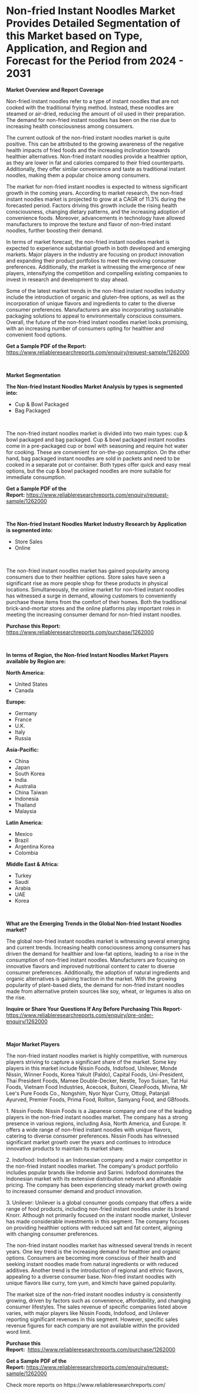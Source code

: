 <p><h1>Non-fried Instant Noodles Market Provides Detailed Segmentation of this Market based on Type, Application, and Region and Forecast for the Period from 2024 - 2031</h1></p><p><strong>Market Overview and Report Coverage</strong></p>
<p><p>Non-fried instant noodles refer to a type of instant noodles that are not cooked with the traditional frying method. Instead, these noodles are steamed or air-dried, reducing the amount of oil used in their preparation. The demand for non-fried instant noodles has been on the rise due to increasing health consciousness among consumers.</p><p>The current outlook of the non-fried instant noodles market is quite positive. This can be attributed to the growing awareness of the negative health impacts of fried foods and the increasing inclination towards healthier alternatives. Non-fried instant noodles provide a healthier option, as they are lower in fat and calories compared to their fried counterparts. Additionally, they offer similar convenience and taste as traditional instant noodles, making them a popular choice among consumers.</p><p>The market for non-fried instant noodles is expected to witness significant growth in the coming years. According to market research, the non-fried instant noodles market is projected to grow at a CAGR of 11.3% during the forecasted period. Factors driving this growth include the rising health consciousness, changing dietary patterns, and the increasing adoption of convenience foods. Moreover, advancements in technology have allowed manufacturers to improve the texture and flavor of non-fried instant noodles, further boosting their demand.</p><p>In terms of market forecast, the non-fried instant noodles market is expected to experience substantial growth in both developed and emerging markets. Major players in the industry are focusing on product innovation and expanding their product portfolios to meet the evolving consumer preferences. Additionally, the market is witnessing the emergence of new players, intensifying the competition and compelling existing companies to invest in research and development to stay ahead.</p><p>Some of the latest market trends in the non-fried instant noodles industry include the introduction of organic and gluten-free options, as well as the incorporation of unique flavors and ingredients to cater to the diverse consumer preferences. Manufacturers are also incorporating sustainable packaging solutions to appeal to environmentally conscious consumers. Overall, the future of the non-fried instant noodles market looks promising, with an increasing number of consumers opting for healthier and convenient food options.</p></p>
<p><strong>Get a Sample PDF of the Report:</strong> <a href="https://www.reliableresearchreports.com/enquiry/request-sample/1262000">https://www.reliableresearchreports.com/enquiry/request-sample/1262000</a></p>
<p>&nbsp;</p>
<p><strong>Market Segmentation</strong></p>
<p><strong>The Non-fried Instant Noodles Market Analysis by types is segmented into:</strong></p>
<p><ul><li>Cup & Bowl Packaged</li><li>Bag Packaged</li></ul></p>
<p>&nbsp;</p>
<p><p>The non-fried instant noodles market is divided into two main types: cup & bowl packaged and bag packaged. Cup & bowl packaged instant noodles come in a pre-packaged cup or bowl with seasoning and require hot water for cooking. These are convenient for on-the-go consumption. On the other hand, bag packaged instant noodles are sold in packets and need to be cooked in a separate pot or container. Both types offer quick and easy meal options, but the cup & bowl packaged noodles are more suitable for immediate consumption.</p></p>
<p><strong>Get a Sample PDF of the Report:</strong>&nbsp;<a href="https://www.reliableresearchreports.com/enquiry/request-sample/1262000">https://www.reliableresearchreports.com/enquiry/request-sample/1262000</a></p>
<p>&nbsp;</p>
<p><strong>The Non-fried Instant Noodles Market Industry Research by Application is segmented into:</strong></p>
<p><ul><li>Store Sales</li><li>Online</li></ul></p>
<p>&nbsp;</p>
<p><p>The non-fried instant noodles market has gained popularity among consumers due to their healthier options. Store sales have seen a significant rise as more people shop for these products in physical locations. Simultaneously, the online market for non-fried instant noodles has witnessed a surge in demand, allowing customers to conveniently purchase these items from the comfort of their homes. Both the traditional brick-and-mortar stores and the online platforms play important roles in meeting the increasing consumer demand for non-fried instant noodles.</p></p>
<p><strong>Purchase this Report:</strong>&nbsp; <a href="https://www.reliableresearchreports.com/purchase/1262000">https://www.reliableresearchreports.com/purchase/1262000</a></p>
<p>&nbsp;</p>
<p><strong>In terms of Region, the Non-fried Instant Noodles Market Players available by Region are:</strong></p>
<p>
    <p> <strong> North America: </strong>
        <ul>
            <li>United States</li>
            <li>Canada</li>
        </ul>
        </p> 
    <p> <strong> Europe: </strong>
        <ul>
            <li>Germany</li>
            <li>France</li>
            <li>U.K.</li>
            <li>Italy</li>
            <li>Russia</li>
        </ul>
        </p> 
    <p> <strong> Asia-Pacific: </strong>
        <ul>
            <li>China</li>
            <li>Japan</li>
            <li>South Korea</li>
            <li>India</li>
            <li>Australia</li>
            <li>China Taiwan</li>
            <li>Indonesia</li>
            <li>Thailand</li>
            <li>Malaysia</li>
        </ul>
        </p> 
    <p> <strong> Latin America: </strong>
        <ul>
            <li>Mexico</li>
            <li>Brazil</li>
            <li>Argentina Korea</li>
            <li>Colombia</li>
        </ul>
        </p> 
    <p> <strong> Middle East & Africa: </strong>
        <ul>
            <li>Turkey</li>
            <li>Saudi</li>
            <li>Arabia</li>
            <li>UAE</li>
            <li>Korea</li>
        </ul>
    </p>
    </p>
<p>&nbsp;</p>
<p><strong>What are the Emerging Trends in the Global Non-fried Instant Noodles market?</strong></p>
<p><p>The global non-fried instant noodles market is witnessing several emerging and current trends. Increasing health consciousness among consumers has driven the demand for healthier and low-fat options, leading to a rise in the consumption of non-fried instant noodles. Manufacturers are focusing on innovative flavors and improved nutritional content to cater to diverse consumer preferences. Additionally, the adoption of natural ingredients and organic alternatives is gaining traction in the market. With the growing popularity of plant-based diets, the demand for non-fried instant noodles made from alternative protein sources like soy, wheat, or legumes is also on the rise.</p></p>
<p><strong>Inquire or Share Your Questions If Any Before Purchasing This Report</strong>- <a href="https://www.reliableresearchreports.com/enquiry/pre-order-enquiry/1262000">https://www.reliableresearchreports.com/enquiry/pre-order-enquiry/1262000</a></p>
<p>&nbsp;</p>
<p><strong>Major Market Players</strong></p>
<p><p>The non-fried instant noodles market is highly competitive, with numerous players striving to capture a significant share of the market. Some key players in this market include Nissin Foods, Indofood, Unilever, Monde Nissin, Winner Foods, Korea Yakult (Paldo), Capital Foods, Uni-President, Thai President Foods, Mamee Double-Decker, Nestle, Toyo Suisan, Tat Hui Foods, Vietnam Food Industries, Acecook, Buitoni, CleanFoods, Mivina, Mr Lee's Pure Foods Co., Nongshim, Nyor Nyar Curry, Ottogi, Patanjali Ayurved, Premier Foods, Prima Food, Rollton, Samyang Food, and GBfoods.</p><p>1. Nissin Foods: Nissin Foods is a Japanese company and one of the leading players in the non-fried instant noodles market. The company has a strong presence in various regions, including Asia, North America, and Europe. It offers a wide range of non-fried instant noodles with unique flavors, catering to diverse consumer preferences. Nissin Foods has witnessed significant market growth over the years and continues to introduce innovative products to maintain its market share.</p><p>2. Indofood: Indofood is an Indonesian company and a major competitor in the non-fried instant noodles market. The company's product portfolio includes popular brands like Indomie and Sarimi. Indofood dominates the Indonesian market with its extensive distribution network and affordable pricing. The company has been experiencing steady market growth owing to increased consumer demand and product innovation.</p><p>3. Unilever: Unilever is a global consumer goods company that offers a wide range of food products, including non-fried instant noodles under its brand Knorr. Although not primarily focused on the instant noodle market, Unilever has made considerable investments in this segment. The company focuses on providing healthier options with reduced salt and fat content, aligning with changing consumer preferences.</p><p>The non-fried instant noodles market has witnessed several trends in recent years. One key trend is the increasing demand for healthier and organic options. Consumers are becoming more conscious of their health and seeking instant noodles made from natural ingredients or with reduced additives. Another trend is the introduction of regional and ethnic flavors, appealing to a diverse consumer base. Non-fried instant noodles with unique flavors like curry, tom yum, and kimchi have gained popularity.</p><p>The market size of the non-fried instant noodles industry is consistently growing, driven by factors such as convenience, affordability, and changing consumer lifestyles. The sales revenue of specific companies listed above varies, with major players like Nissin Foods, Indofood, and Unilever reporting significant revenues in this segment. However, specific sales revenue figures for each company are not available within the provided word limit.</p></p>
<p><strong>Purchase this Report:</strong>&nbsp;&nbsp;<a href="https://www.reliableresearchreports.com/purchase/1262000">https://www.reliableresearchreports.com/purchase/1262000</a></p>
<p></p>
<p><strong>Get a Sample PDF of the Report:</strong>&nbsp;<a href="https://www.reliableresearchreports.com/enquiry/request-sample/1262000">https://www.reliableresearchreports.com/enquiry/request-sample/1262000</a></p>
<p>Check more reports on https://www.reliableresearchreports.com/</p>